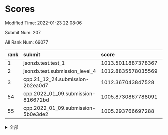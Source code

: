 # Scores

Modified Time: 2022-01-23 22:08:06

Submit Num: 207

All Rank Num: 69077

| rank |               submit               |       score        |       sigma        | pk_num |
| :--- | :--------------------------------- | :----------------- | :----------------- | :----- |
| 1    | jsonzb.test.test_1                 | 1013.5011887378367 | 0.8025371292055307 | 1333   |
| 2    | jsonzb.test.submission_level_4     | 1012.8835578035569 | 0.7969151715781667 | 1336   |
| 3    | cpp.21_12_24.submission-2b2ea0d7   | 1012.367043847528  | 0.7988666257042507 | 1336   |
| 54   | cpp.2022_01_09.submission-816672bd | 1005.8730867788091 | 0.7200034669256389 | 1332   |
| 55   | cpp.2022_01_09.submission-5b0e3de2 | 1005.293766697288  | 0.7237776110937733 | 1335   |


<details>
<summary>全部</summary>

| rank |                 submit                 |       score        |       sigma        | pk_num |
| :--- | :------------------------------------- | :----------------- | :----------------- | :----- |
| 1    | jsonzb.test.test_1                     | 1013.5011887378367 | 0.8025371292055307 | 1333   |
| 2    | jsonzb.test.submission_level_4         | 1012.8835578035569 | 0.7969151715781667 | 1336   |
| 3    | cpp.21_12_24.submission-2b2ea0d7       | 1012.367043847528  | 0.7988666257042507 | 1336   |
| 4    | gobigger.level_3.submission_level_3_41 | 1011.7059506268895 | 0.7646209779097245 | 1335   |
| 5    | gobigger.level_3.submission_level_3_15 | 1011.3175139353335 | 0.8022808436160871 | 1334   |
| 6    | gobigger.level_3.submission_level_3_23 | 1011.3008631967056 | 0.7957834315220296 | 1338   |
| 7    | gobigger.level_3.submission_level_3_4  | 1011.2580334992058 | 0.7656180369961071 | 1336   |
| 8    | gobigger.level_3.submission_level_3_28 | 1011.2125835206595 | 0.7635838748701109 | 1335   |
| 9    | gobigger.level_3.submission_level_3_24 | 1011.132316653722  | 0.7667027308176718 | 1336   |
| 10   | gobigger.level_3.submission_level_3_21 | 1010.9864762670311 | 0.7645979735940481 | 1337   |
| 11   | gobigger.level_3.submission_level_3_31 | 1010.9759223054656 | 0.764703567803242  | 1332   |
| 12   | gobigger.level_3.submission_level_3_38 | 1010.8623475185756 | 0.7906719605288608 | 1336   |
| 13   | gobigger.level_3.submission_level_3_30 | 1010.739256091566  | 0.7745223935023132 | 1335   |
| 14   | gobigger.level_3.submission_level_3_49 | 1010.5559421669033 | 0.7657121891077968 | 1334   |
| 15   | gobigger.level_3.submission_level_3_29 | 1010.5194691886647 | 0.7514896137421989 | 1335   |
| 16   | gobigger.level_3.submission_level_3_32 | 1010.498113407846  | 0.7703866908950986 | 1336   |
| 17   | gobigger.level_3.submission_level_3_47 | 1010.4804952703851 | 0.7582601203724669 | 1338   |
| 18   | gobigger.level_3.submission_level_3_16 | 1010.397069594156  | 0.7458998926094942 | 1338   |
| 19   | gobigger.level_3.submission_level_3_26 | 1010.3653915757847 | 0.7554340299293518 | 1332   |
| 20   | gobigger.level_3.submission_level_3_33 | 1010.3151341041033 | 0.7555915632646993 | 1338   |
| 21   | gobigger.level_3.submission_level_3_46 | 1010.2666260747451 | 0.7609836020820008 | 1338   |
| 22   | gobigger.level_3.submission_level_3_48 | 1010.1920247046259 | 0.756063012024668  | 1332   |
| 23   | gobigger.level_3.submission_level_3_25 | 1010.0750638056196 | 0.7584253216174339 | 1336   |
| 24   | gobigger.level_3.submission_level_3_1  | 1010.0625575003247 | 0.745693922570217  | 1329   |
| 25   | gobigger.level_3.submission_level_3_6  | 1010.0398650706913 | 0.7892614148596238 | 1338   |
| 26   | gobigger.level_3.submission_level_3_27 | 1010.0154117207428 | 0.7625466281403478 | 1332   |
| 27   | gobigger.level_3.submission_level_3_45 | 1009.9540631844453 | 0.7622288231610185 | 1330   |
| 28   | gobigger.level_3.submission_level_3_18 | 1009.8979463288535 | 0.7640861907719964 | 1337   |
| 29   | gobigger.level_3.submission_level_3_19 | 1009.8897010012045 | 0.7481934076348855 | 1333   |
| 30   | gobigger.level_3.submission_level_3_9  | 1009.7323997373154 | 0.7603552611732277 | 1335   |
| 31   | gobigger.level_3.submission_level_3_43 | 1009.705183102527  | 0.736293758825335  | 1334   |
| 32   | gobigger.level_3.submission_level_3_37 | 1009.6790577771565 | 0.7823878567284254 | 1331   |
| 33   | gobigger.level_3.submission_level_3_2  | 1009.6542038775533 | 0.7536027174013792 | 1337   |
| 34   | gobigger.level_3.submission_level_3_40 | 1009.5976416453116 | 0.7475725711493725 | 1335   |
| 35   | gobigger.level_3.submission_level_3_42 | 1009.5818780805098 | 0.7517854441305765 | 1332   |
| 36   | gobigger.level_3.submission_level_3_13 | 1009.5617835407039 | 0.7584638335491122 | 1336   |
| 37   | gobigger.level_3.submission_level_3_35 | 1009.4828279286552 | 0.7633009141778266 | 1338   |
| 38   | gobigger.level_3.submission_level_3_17 | 1009.480833469313  | 0.7431566470869528 | 1336   |
| 39   | gobigger.level_3.submission_level_3_5  | 1009.4758597087462 | 0.7584062195195439 | 1335   |
| 40   | gobigger.level_3.submission_level_3_39 | 1009.4326408763054 | 0.7715191072079547 | 1338   |
| 41   | gobigger.level_3.submission_level_3_36 | 1009.4025997215604 | 0.7371039238363348 | 1335   |
| 42   | gobigger.level_3.submission_level_3_12 | 1009.3831503776763 | 0.7568460838060432 | 1333   |
| 43   | gobigger.level_3.submission_level_3_22 | 1009.3305199953115 | 0.7517498469987931 | 1335   |
| 44   | gobigger.level_3.submission_level_3_11 | 1009.2153298509558 | 0.763360532440156  | 1336   |
| 45   | gobigger.level_3.submission_level_3_7  | 1009.2007538348861 | 0.7447198669041468 | 1338   |
| 46   | gobigger.level_3.submission_level_3_10 | 1009.1552179004394 | 0.7604358309505813 | 1334   |
| 47   | gobigger.level_3.submission_level_3_44 | 1009.1326874380209 | 0.745861821493785  | 1339   |
| 48   | gobigger.level_3.submission_level_3_34 | 1009.0249993114926 | 0.7532668439510798 | 1335   |
| 49   | gobigger.level_3.submission_level_3_20 | 1008.8647391568888 | 0.7665446952426547 | 1326   |
| 50   | gobigger.level_3.submission_level_3_3  | 1008.750181804182  | 0.7415257433862388 | 1341   |
| 51   | gobigger.level_3.submission_level_3_14 | 1008.6915344498829 | 0.7403941348708128 | 1337   |
| 52   | gobigger.level_3.submission_level_3_8  | 1008.6863473611105 | 0.7559274544989385 | 1325   |
| 53   | gobigger.level_3.submission_level_3_0  | 1008.186336070484  | 0.7413037593162876 | 1332   |
| 54   | cpp.2022_01_09.submission-816672bd     | 1005.8730867788091 | 0.7200034669256389 | 1332   |
| 55   | cpp.2022_01_09.submission-5b0e3de2     | 1005.293766697288  | 0.7237776110937733 | 1335   |
| 56   | gobigger.level_1.submission_level_1_11 | 1004.7779875381651 | 0.7161469432069812 | 1331   |
| 57   | gobigger.level_1.submission_level_1_24 | 1004.4408188172417 | 0.7254109338490737 | 1335   |
| 58   | gobigger.level_1.submission_level_1_23 | 1004.3528839281486 | 0.7220573499937093 | 1332   |
| 59   | gobigger.level_1.submission_level_1_7  | 1004.2492648363565 | 0.7126803437542075 | 1332   |
| 60   | gobigger.level_1.submission_level_1_26 | 1004.1725085751495 | 0.7329873584045976 | 1336   |
| 61   | gobigger.level_1.submission_level_1_38 | 1004.160059276383  | 0.7192666209592122 | 1336   |
| 62   | gobigger.level_1.submission_level_1_9  | 1004.140921484239  | 0.7169639442587495 | 1334   |
| 63   | gobigger.level_1.submission_level_1_1  | 1004.100564686363  | 0.7119461301051042 | 1338   |
| 64   | gobigger.level_1.submission_level_1_12 | 1004.0698314282986 | 0.7456876459952532 | 1330   |
| 65   | gobigger.level_1.submission_level_1_35 | 1003.9378942628698 | 0.7107902335086906 | 1330   |
| 66   | gobigger.level_1.submission_level_1_32 | 1003.745233306262  | 0.7107183850229902 | 1333   |
| 67   | gobigger.level_1.submission_level_1_3  | 1003.6864489434437 | 0.7132193517139972 | 1337   |
| 68   | gobigger.level_1.submission_level_1_43 | 1003.5489240449706 | 0.7177409676249603 | 1339   |
| 69   | gobigger.level_1.submission_level_1_5  | 1003.5454592041464 | 0.71419343087958   | 1337   |
| 70   | gobigger.level_1.submission_level_1_18 | 1003.534605093904  | 0.7079505605330612 | 1332   |
| 71   | gobigger.level_1.submission_level_1_48 | 1003.4647159457519 | 0.7181339339053134 | 1334   |
| 72   | gobigger.level_1.submission_level_1_37 | 1003.4378591375025 | 0.7154516633494382 | 1337   |
| 73   | gobigger.level_1.submission_level_1_30 | 1003.3746635863436 | 0.719322361928175  | 1338   |
| 74   | gobigger.level_1.submission_level_1_33 | 1003.3454124150354 | 0.7077851407650395 | 1336   |
| 75   | gobigger.level_1.submission_level_1_40 | 1003.3376258490105 | 0.7112421547738264 | 1334   |
| 76   | gobigger.level_1.submission_level_1_21 | 1003.291258348579  | 0.7239979377698502 | 1332   |
| 77   | gobigger.level_1.submission_level_1_49 | 1003.2491699700349 | 0.71604846568285   | 1334   |
| 78   | gobigger.level_1.submission_level_1_15 | 1003.2283699094071 | 0.7098397445658272 | 1335   |
| 79   | gobigger.level_1.submission_level_1_34 | 1003.1948928403293 | 0.7136632764912411 | 1336   |
| 80   | gobigger.level_1.submission_level_1_27 | 1003.1589472045306 | 0.7080605634363218 | 1331   |
| 81   | gobigger.level_1.submission_level_1_10 | 1003.1350614998148 | 0.7112287411552937 | 1333   |
| 82   | gobigger.level_1.submission_level_1_44 | 1003.1214478028959 | 0.714858985829878  | 1333   |
| 83   | gobigger.level_1.submission_level_1_22 | 1003.1102196118122 | 0.7126246712793074 | 1335   |
| 84   | gobigger.level_1.submission_level_1_39 | 1003.1065232228304 | 0.7266613717164242 | 1336   |
| 85   | gobigger.level_1.submission_level_1_47 | 1003.0889663398827 | 0.7171419899127583 | 1340   |
| 86   | gobigger.level_1.submission_level_1_4  | 1003.051101220646  | 0.7265623602504688 | 1331   |
| 87   | gobigger.level_1.submission_level_1_20 | 1003.0045116828351 | 0.7044016257451597 | 1332   |
| 88   | gobigger.level_1.submission_level_1_2  | 1003.0014432023728 | 0.7158208982558657 | 1339   |
| 89   | gobigger.level_1.submission_level_1_45 | 1002.9663971736209 | 0.7221698773039911 | 1341   |
| 90   | gobigger.level_1.submission_level_1_31 | 1002.9312228604613 | 0.7093820181107898 | 1339   |
| 91   | gobigger.level_1.submission_level_1_41 | 1002.8120140585117 | 0.7202544726429824 | 1330   |
| 92   | gobigger.level_1.submission_level_1_19 | 1002.7916096225738 | 0.7142200246593785 | 1335   |
| 93   | gobigger.level_1.submission_level_1_42 | 1002.6881181353478 | 0.7099299685917286 | 1339   |
| 94   | gobigger.level_1.submission_level_1_36 | 1002.6631783909274 | 0.7144619187236028 | 1327   |
| 95   | gobigger.level_1.submission_level_1_6  | 1002.6552433175028 | 0.7059020163419139 | 1333   |
| 96   | gobigger.level_1.submission_level_1_17 | 1002.6466938128884 | 0.7092234661927153 | 1334   |
| 97   | gobigger.level_1.submission_level_1_8  | 1002.581616395676  | 0.7187937743768729 | 1333   |
| 98   | gobigger.level_1.submission_level_1_46 | 1002.527833958484  | 0.7000431958907475 | 1334   |
| 99   | gobigger.level_1.submission_level_1_0  | 1002.5226821972143 | 0.7243419243401399 | 1334   |
| 100  | gobigger.level_1.submission_level_1_16 | 1002.5014995680622 | 0.7228046794738712 | 1335   |
| 101  | gobigger.level_1.submission_level_1_28 | 1002.47821329486   | 0.7218685501631001 | 1337   |
| 102  | gobigger.level_1.submission_level_1_25 | 1002.4741295949304 | 0.7194280303986323 | 1335   |
| 103  | gobigger.level_1.submission_level_1_29 | 1002.3714505876582 | 0.708194459746726  | 1327   |
| 104  | gobigger.level_1.submission_level_1_13 | 1002.2975292106581 | 0.7052039067239118 | 1332   |
| 105  | gobigger.level_1.submission_level_1_14 | 1002.2264192649386 | 0.7182928853209956 | 1332   |
| 106  | gobigger.random.submission_random_18   | 997.3296667566173  | 0.6923560875439758 | 1340   |
| 107  | gobigger.random.submission_random_5    | 996.7726668457253  | 0.7112491321675363 | 1332   |
| 108  | gobigger.random.submission_random_10   | 996.7593776295838  | 0.7029204906480125 | 1335   |
| 109  | gobigger.random.submission_random_27   | 996.6799672442031  | 0.7049940393409507 | 1336   |
| 110  | gobigger.random.submission_random_44   | 996.6150188800453  | 0.7100846728126446 | 1335   |
| 111  | gobigger.random.submission_random_15   | 996.5849350788442  | 0.7087332978699824 | 1338   |
| 112  | gobigger.random.submission_random_22   | 996.5830835524791  | 0.712501199883257  | 1337   |
| 113  | gobigger.random.submission_random_49   | 996.5124719743455  | 0.7050991300550475 | 1336   |
| 114  | gobigger.random.submission_random_1    | 996.4139180490004  | 0.7130918681589643 | 1333   |
| 115  | gobigger.random.submission_random_47   | 996.3442578059224  | 0.7077038369856268 | 1335   |
| 116  | gobigger.random.submission_random_8    | 996.3428170309107  | 0.7066612843097876 | 1333   |
| 117  | gobigger.random.submission_random_41   | 996.3117161562835  | 0.7105248479290424 | 1338   |
| 118  | gobigger.random.submission_random_16   | 996.2797301995436  | 0.7247537169071115 | 1338   |
| 119  | gobigger.random.submission_random_20   | 996.1392029238559  | 0.7022621078451684 | 1336   |
| 120  | gobigger.random.submission_random_48   | 996.044571430061   | 0.7077781104110376 | 1336   |
| 121  | gobigger.random.submission_random_43   | 996.0188198096547  | 0.7250493132052619 | 1337   |
| 122  | gobigger.random.submission_random_17   | 995.9292228774459  | 0.7210581605303429 | 1334   |
| 123  | gobigger.random.submission_random_28   | 995.9287427535455  | 0.7051810661322605 | 1338   |
| 124  | gobigger.random.submission_random_13   | 995.9093514391961  | 0.7170806877863722 | 1339   |
| 125  | gobigger.random.submission_random_14   | 995.9050771566741  | 0.7057159553238822 | 1331   |
| 126  | gobigger.random.submission_random_21   | 995.8882567971748  | 0.7140877483818638 | 1339   |
| 127  | gobigger.random.submission_random_42   | 995.7668851407246  | 0.7034437803345955 | 1332   |
| 128  | gobigger.random.submission_random_26   | 995.7018702457483  | 0.7049836606104704 | 1339   |
| 129  | gobigger.random.submission_random_38   | 995.6832297265008  | 0.7224832894917126 | 1336   |
| 130  | gobigger.random.submission_random_7    | 995.6791553042503  | 0.7161026844416944 | 1336   |
| 131  | gobigger.random.submission_random_2    | 995.5763723058631  | 0.7073193897115356 | 1337   |
| 132  | gobigger.random.submission_random_25   | 995.5654014887438  | 0.7139013342316611 | 1334   |
| 133  | gobigger.random.submission_random_37   | 995.5325084665158  | 0.7125414486091167 | 1338   |
| 134  | gobigger.random.submission_random_33   | 995.5212889804928  | 0.7201335988576368 | 1328   |
| 135  | gobigger.random.submission_random_35   | 995.4384978875772  | 0.7099272297148803 | 1341   |
| 136  | gobigger.random.submission_random_6    | 995.42574619762    | 0.7228131157822206 | 1333   |
| 137  | gobigger.random.submission_random_45   | 995.3391886417157  | 0.7007038114505805 | 1332   |
| 138  | gobigger.random.submission_random_24   | 995.2796931576339  | 0.7244787107925046 | 1333   |
| 139  | gobigger.random.submission_random_12   | 995.262102070586   | 0.7268290674059821 | 1335   |
| 140  | gobigger.random.submission_random_23   | 995.2594453430373  | 0.7081552025457838 | 1334   |
| 141  | gobigger.random.submission_random_46   | 995.258998779227   | 0.7062603985454559 | 1336   |
| 142  | gobigger.random.submission_random_4    | 995.1652697060682  | 0.7039718323396708 | 1340   |
| 143  | gobigger.random.submission_random_31   | 995.073045949173   | 0.7125728309613202 | 1334   |
| 144  | gobigger.random.submission_random_40   | 995.0375254875148  | 0.7141541638054966 | 1337   |
| 145  | gobigger.random.submission_random_34   | 994.9052104956431  | 0.7087503909189516 | 1332   |
| 146  | gobigger.random.submission_random_9    | 994.8613165556663  | 0.7193156177349519 | 1335   |
| 147  | gobigger.random.submission_random_32   | 994.7779976445756  | 0.7293192005502869 | 1334   |
| 148  | gobigger.random.submission_random_19   | 994.7031745904674  | 0.7091157830443199 | 1333   |
| 149  | gobigger.random.submission_random_0    | 994.6780598754538  | 0.7080000439979708 | 1333   |
| 150  | gobigger.random.submission_random_39   | 994.658678892574   | 0.721719444314942  | 1336   |
| 151  | gobigger.random.submission_random_11   | 994.6116896965956  | 0.705689434533904  | 1332   |
| 152  | gobigger.random.submission_random_3    | 994.6077127105189  | 0.7199644870038302 | 1329   |
| 153  | gobigger.random.submission_random_29   | 994.4973686097261  | 0.7351677107480816 | 1331   |
| 154  | gobigger.random.submission_random_36   | 994.4874880889835  | 0.7222439930239549 | 1335   |
| 155  | gobigger.random.submission_random_30   | 994.4334869160564  | 0.7048226752871875 | 1332   |
| 156  | gobigger.level_2.submission_level_2_20 | 994.1450427800718  | 0.7210238779194106 | 1334   |
| 157  | gobigger.level_2.submission_level_2_25 | 993.8452603216057  | 0.7450967081754111 | 1342   |
| 158  | gobigger.level_2.submission_level_2_14 | 993.726537810093   | 0.7495811849966058 | 1336   |
| 159  | gobigger.level_2.submission_level_2_47 | 993.6722806869132  | 0.7273066983163423 | 1333   |
| 160  | gobigger.level_2.submission_level_2_49 | 993.4657527562647  | 0.7328526800140386 | 1339   |
| 161  | gobigger.level_2.submission_level_2_2  | 993.4564601903071  | 0.7495891008131815 | 1337   |
| 162  | gobigger.level_2.submission_level_2_17 | 993.1598005931222  | 0.7335455130121238 | 1335   |
| 163  | gobigger.level_2.submission_level_2_35 | 993.1373348559962  | 0.7272389334892818 | 1331   |
| 164  | gobigger.level_2.submission_level_2_31 | 993.1042280888495  | 0.7336533816996598 | 1332   |
| 165  | gobigger.level_2.submission_level_2_34 | 993.0707586347894  | 0.7317773074065868 | 1338   |
| 166  | gobigger.level_2.submission_level_2_38 | 992.99139468276    | 0.7452664780237612 | 1335   |
| 167  | gobigger.level_2.submission_level_2_21 | 992.9628908247034  | 0.7336090370731936 | 1334   |
| 168  | gobigger.level_2.submission_level_2_16 | 992.8742825697587  | 0.7262516153151343 | 1337   |
| 169  | gobigger.level_2.submission_level_2_40 | 992.7642614010359  | 0.7361227637017045 | 1336   |
| 170  | gobigger.level_2.submission_level_2_24 | 992.6949986740602  | 0.743792897917297  | 1339   |
| 171  | gobigger.level_2.submission_level_2_30 | 992.6114539807068  | 0.7495424044074623 | 1333   |
| 172  | gobigger.level_2.submission_level_2_27 | 992.6095704453531  | 0.7307848309833898 | 1337   |
| 173  | gobigger.level_2.submission_level_2_5  | 992.6033767783392  | 0.7540606369636079 | 1331   |
| 174  | gobigger.level_2.submission_level_2_28 | 992.5428965020473  | 0.7472302698788049 | 1339   |
| 175  | gobigger.level_2.submission_level_2_3  | 992.4951444498188  | 0.7380722080264754 | 1336   |
| 176  | gobigger.level_2.submission_level_2_37 | 992.4749385418955  | 0.7404407668327696 | 1337   |
| 177  | gobigger.level_2.submission_level_2_26 | 992.4741149727759  | 0.7520463543269971 | 1334   |
| 178  | gobigger.level_2.submission_level_2_12 | 992.3972647751806  | 0.7535122777809161 | 1332   |
| 179  | gobigger.level_2.submission_level_2_0  | 992.2459685096386  | 0.746542165524631  | 1329   |
| 180  | gobigger.level_2.submission_level_2_42 | 992.1935781400201  | 0.7471886846971834 | 1336   |
| 181  | gobigger.level_2.submission_level_2_48 | 992.1747658369804  | 0.7382732453555195 | 1335   |
| 182  | gobigger.level_2.submission_level_2_6  | 992.1309382650234  | 0.7543848626894615 | 1337   |
| 183  | gobigger.level_2.submission_level_2_36 | 992.098504408083   | 0.7245365377273942 | 1336   |
| 184  | gobigger.level_2.submission_level_2_32 | 991.8815687803601  | 0.7373085639591382 | 1332   |
| 185  | gobigger.level_2.submission_level_2_18 | 991.8602583061077  | 0.763987796433029  | 1335   |
| 186  | gobigger.level_2.submission_level_2_8  | 991.8316569378833  | 0.7648980962891054 | 1335   |
| 187  | gobigger.level_2.submission_level_2_46 | 991.8023011235756  | 0.7560251714806152 | 1334   |
| 188  | gobigger.level_2.submission_level_2_23 | 991.7820886834521  | 0.7387564217445587 | 1338   |
| 189  | gobigger.level_2.submission_level_2_41 | 991.771664768297   | 0.7585603599228741 | 1336   |
| 190  | gobigger.level_2.submission_level_2_1  | 991.7209290089017  | 0.7371367007221162 | 1334   |
| 191  | gobigger.level_2.submission_level_2_43 | 991.7153339002715  | 0.7461595509714554 | 1339   |
| 192  | gobigger.level_2.submission_level_2_15 | 991.7044135717282  | 0.7420968383929691 | 1335   |
| 193  | gobigger.level_2.submission_level_2_13 | 991.6111843961454  | 0.7497187458212305 | 1330   |
| 194  | gobigger.level_2.submission_level_2_9  | 991.490097243059   | 0.7432630880392705 | 1338   |
| 195  | gobigger.level_2.submission_level_2_22 | 991.3995488084167  | 0.7431442300533534 | 1333   |
| 196  | gobigger.level_2.submission_level_2_39 | 991.3849486656842  | 0.7428018769188461 | 1337   |
| 197  | gobigger.level_2.submission_level_2_44 | 991.375113159046   | 0.7404497030154605 | 1334   |
| 198  | gobigger.level_2.submission_level_2_45 | 991.142657181806   | 0.7637093722063277 | 1333   |
| 199  | gobigger.level_2.submission_level_2_10 | 991.1404874668605  | 0.7617599264706718 | 1339   |
| 200  | gobigger.level_2.submission_level_2_4  | 990.9575630542565  | 0.7522873375072074 | 1332   |
| 201  | gobigger.level_2.submission_level_2_29 | 990.696564650912   | 0.7687513845803597 | 1333   |
| 202  | gobigger.level_2.submission_level_2_19 | 990.669679306477   | 0.780087100595119  | 1335   |
| 203  | gobigger.level_2.submission_level_2_33 | 990.5957794672647  | 0.7645072370631817 | 1334   |
| 204  | gobigger.level_2.submission_level_2_7  | 990.5100445404464  | 0.7509130949174648 | 1334   |
| 205  | gobigger.level_2.submission_level_2_11 | 990.0298125882849  | 0.7644482533246407 | 1333   |
| 206  | gobigger.none.submission_none_1        | 978.4474911452171  | 1.2785536090580334 | 1334   |
| 207  | gobigger.none.submission_none_0        | 974.978984258017   | 1.518016408624384  | 1341   |

</details>